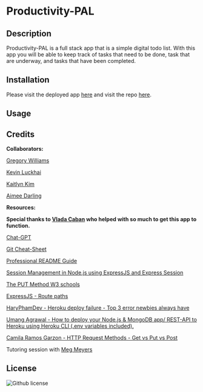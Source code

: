 # Productivity-PAL

## Description

Productivity-PAL is a full stack app that is a simple digital todo list. With this app you will be able to keep track of tasks that need to be done, task that are underway, and tasks that have been completed. 

## Installation

Please visit the deployed app [here](https://stark-crag-81936-8a96c55cd3fa.herokuapp.com/) and visit the repo [here](https://github.com/aimeedarling/productivity-pal/tree/aimee).

## Usage



## Credits

**Collaborators:**

[Gregory Williams](https://github.com/GregNasir)

[Kevin Luckhai](https://github.com/KevLuck)

[Kaitlyn Kim](https://github.com/kaikim1996)

[Aimee Darling](https://github.com/aimeedarling)

**Resources:**

**Special thanks to [Vlada Caban](https://github.com/vlada-caban) who helped with so much to get this app to function.**

[Chat-GPT](https://chat.openai.com/)

[Git Cheat-Sheet](https://www.atlassian.com/git/tutorials/atlassian-git-cheatsheet)

[Professional README Guide](https://coding-boot-camp.github.io/full-stack/github/professional-readme-guide)

[Session Management in Node.js using ExpressJS and Express Session](https://www.section.io/engineering-education/session-management-in-nodejs-using-expressjs-and-express-session/)

[The PUT Method W3 schools](https://www.w3schools.com/tags/ref_httpmethods.asp#:~:text=The%20PUT%20Method&text=The%20difference%20between%20POST%20and,the%20same%20resource%20multiple%20times.)

[ExpressJS - Route paths](http://expressjs.com/en/guide/routing.html#route-paths)

[HaryPhamDev - Heroku deploy failure - Top 3 error newbies always have](https://www.youtube.com/watch?v=xxua85cCiT0&ab_channel=HaryPhamDev)

[Umang Agrawal - How to deploy your Node.js & MongoDB app/ REST-API to Heroku using Heroku CLI (.env variables included).](https://www.techmanyu.com/how-to-deploy-your-node-js-7678d8fc575f)

[Camila Ramos Garzon - HTTP Request Methods - Get vs Put vs Post](https://www.freecodecamp.org/news/http-request-methods-explained/)

Tutoring session with [Meg Meyers](https://github.com/femke77/)

## License

![Github license](https://img.shields.io/badge/license-MIT-pink.svg)